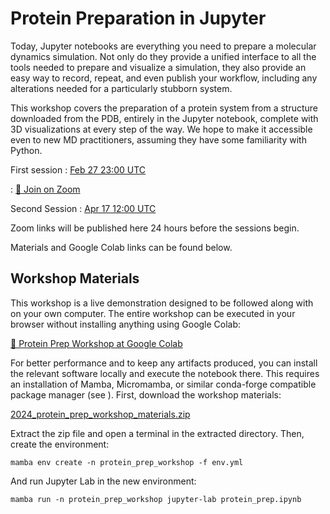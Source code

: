 # Protein Preparation in Jupyter

Today, Jupyter notebooks are everything you need to prepare a molecular dynamics simulation. Not only do they provide a unified interface to all the tools needed to prepare and visualize a simulation, they also provide an easy way to record, repeat, and even publish your workflow, including any alterations needed for a particularly stubborn system.

This workshop covers the preparation of a protein system from a structure downloaded from the PDB, entirely in the Jupyter notebook, complete with 3D visualizations at every step of the way. We hope to make it accessible even to new MD practitioners, assuming they have some familiarity with Python. 

First session
: [Feb 27 23:00 UTC](https://time.is/1000_28_Feb_2024_in_Canberra/Tokyo/Auckland,_New_Zealand/Los_Angeles/Chicago/Phoenix/New_York/UTC?Protein_Prep_OpenFF_Workshop)

: [💨 Join on Zoom](https://us06web.zoom.us/j/84928391532?pwd=ZJoPVISZzA1LHo3mvfxbg1zug26Gas.1)

Second Session
: [Apr 17 12:00 UTC](https://time.is/2200_17_Apr_2024_in_Canberra/Beijing/Berlin/Los_Angeles/Chicago/Phoenix/New_York/London/UTC?Protein_Prep_OpenFF_Workshop)

Zoom links will be published here 24 hours before the sessions begin.

Materials and Google Colab links can be found below.

## Workshop Materials

This workshop is a live demonstration designed to be followed along with on your own computer. The entire workshop can be executed in your browser without installing anything using Google Colab:

[🤝 Protein Prep Workshop at Google Colab](https://colab.research.google.com/github/openforcefield/openff-docs/blob/main/source/workshops/2024/protein_prep/colab-protein_prep.ipynb)

For better performance and to keep any artifacts produced, you can install the relevant software locally and execute the notebook there. This requires an installation of Mamba, Micromamba, or similar conda-forge compatible package manager (see [](/install.md)). First, download the workshop materials:

[2024_protein_prep_workshop_materials.zip](path:smirnoff/2024_protein_prep_workshop_materials.zip)

Extract the zip file and open a terminal in the extracted directory. Then, create the environment:

```shell
mamba env create -n protein_prep_workshop -f env.yml
```

And run Jupyter Lab in the new environment:

```shell
mamba run -n protein_prep_workshop jupyter-lab protein_prep.ipynb
```
